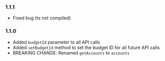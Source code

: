 ### 1.1.1

- Fixed bug (ts not compiled)

### 1.1.0

- Added `budgetId` parameter to all API calls
- Added `setBudgetId` method to set the budget ID for all future API calls
- BREAKING CHANGE: Renamed `getAccounts` to `accounts`
